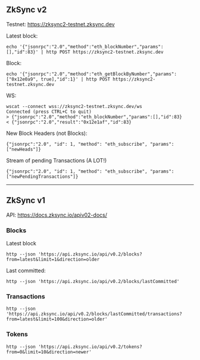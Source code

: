 ## ZkSync v2

Testnet: https://zksync2-testnet.zksync.dev

Latest block:
```
echo '{"jsonrpc":"2.0","method":"eth_blockNumber","params":[],"id":83}' | http POST https://zksync2-testnet.zksync.dev
```

Block:
```
echo '{"jsonrpc":"2.0","method":"eth_getBlockByNumber","params":["0x12e0a9", true],"id":1}' | http POST https://zksync2-testnet.zksync.dev
```

WS:
```
wscat --connect wss://zksync2-testnet.zksync.dev/ws
Connected (press CTRL+C to quit)
> {"jsonrpc":"2.0","method":"eth_blockNumber","params":[],"id":83}
< {"jsonrpc":"2.0","result":"0x12e1af","id":83}
```

New Block Headers (not Blocks):
```
{"jsonrpc":"2.0", "id": 1, "method": "eth_subscribe", "params": ["newHeads"]}
```

Stream of pending Transactions (A LOT!)
```
{"jsonrpc":"2.0", "id": 1, "method": "eth_subscribe", "params": ["newPendingTransactions"]}
```


----
## ZkSync v1

API: https://docs.zksync.io/apiv02-docs/

### Blocks

Latest block

```
http --json 'https://api.zksync.io/api/v0.2/blocks?from=latest&limit=1&direction=older
```

Last committed:
```
http --json 'https://api.zksync.io/api/v0.2/blocks/lastCommitted'
```

### Transactions

```
http --json 'https://api.zksync.io/api/v0.2/blocks/lastCommitted/transactions?from=latest&limit=100&direction=older'
```


### Tokens

```
http --json 'https://api.zksync.io/api/v0.2/tokens?from=0&limit=10&direction=newer'
```




